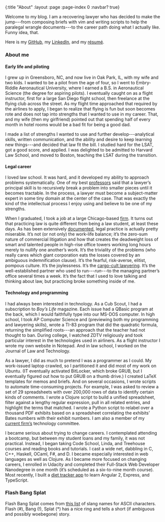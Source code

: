 {:title "About"
 :layout :page
 :page-index 0
 :navbar? true}

Welcome to my blog. I am a recovering lawyer who has decided to make the
jump---from composing briefs with vim and writing scripts to help the paralegal
wrangle documents---to the career path doing what I actually like. Funny idea,
that.

Here is my [GitHub](https://github.com/Ethan826), my
[LinkedIn](https://www.linkedin.com/in/ethan-kent-56b14010), and my
[résumé](https://flashbangsplat.com/resume).

### About me

#### Early life and piloting

I grew up in Greensboro, NC, and now live in Oak Park, IL, with my wife and two
kids. I wanted to be a pilot from the age of four, so I went to Embry-Riddle
Aeronautical University, where I earned a B.S. in Aeronautical Science (the
degree for aspiring pilots). I eventually caught on as a flight instructor,
first for a large San Diego flight school, then freelance at the flying club
across the street. As my flight time approached that required by the airlines to
apply, I began to realize that flying is fun but soon becomes rote and does not
tap into strengths that I wanted to use in my career. That, and my wife (then my
girlfriend) pointed out that spending half of every month in hotel rooms would
be a bad fit for being a good dad.

I made a list of strengths I wanted to use and further develop---analytical
skills, written communication, and the ability and desire to keep learning new
things---and decided that law fit the bill. I studied hard for the LSAT, got a
good score, and applied. I was delighted to be admitted to Harvard Law School,
and moved to Boston, teaching the LSAT during the transition.

#### Legal career

I loved law school. It was hard, and it developed my ability to approach
problems systematically. One of my best [professors](https://its.law.nyu.edu/facultyprofiles/index.cfm?fuseaction=profile.overview&personid=23845)
said that a lawyer’s principal skill is to recursively break a problem into
smaller pieces until it becomes tractable. In the process, a lawyer must become
a subject-matter expert in some tiny domain at the center of the case. That was
exactly the kind of the intellectual process I enjoy using and believe to be
one of my strengths.

When I graduated, I took a job at a large Chicago-based
[firm](https://jenner.com/). It turns out that practicing law is quite different
from being a law student, at least these days. As has been extensively
[documented](http://www.theatlantic.com/business/archive/2014/07/the-only-job-with-an-industry-devoted-to-helping-people-quit/375199/),
legal practice is actually pretty miserable. It’s not (or not only) the
work-life balance; it’s the zero-sum nature of commercial litigation and how
that creates the deadweight loss of smart and talented people in high-rise
office towers working long hours merely to nullify one another’s work. It’s the
triviality of the problems (who really cares which giant corporation eats the
losses covered by an ambiguous indemnification clause). It’s the fearful,
risk-averse, elitist, pompous culture. It’s the joylessness. It’s the
[cargo-cult lawyering](https://twitter.com/mbutterick/status/105336038343450624).
It’s the well-established partner who used to run---*run*---to the managing
partner’s office several times a week. It’s the fact that I used to love
talking and thinking about law, but practicing broke something inside of me.

#### Technology and programming

I had always been interested in technology. As a Cub Scout, I had a subscription
to *Boy’s Life* magazine. Each issue had a QBasic program at the back,
which I would faithfully type into our MS-DOS computer. In high school, I took
AP Computer Science and (previewing both my programming and lawyering skills),
wrote a TI-83 program that did the quadratic formula, returning the simplified
roots---an approach that the teacher had not thought to ban. During college,
I watched ZDTV religiously and took particular interest in the technologies
used in airliners. As a flight instructor I wrote my own website in Notepad.
And in law school, I worked on the Journal of Law and Technology.

As a lawyer, I did as much to pretend I was a programmer as I could. My
work-issued laptop crawled, so I partitioned it and did most of my work on
Ubuntu. (IT eventually activated BitLocker, which broke GRUB, but I eventually
figured out how to put GRUB on a thumb drive.) I created LaTeX templates for
memos and briefs. And on several occasions, I wrote scripts to automate
time-consuming projects. For example, I was asked to review a set of 29
spreadsheets with over 200,000 rows of data to identify certain kinds of
comments. I wrote a Clojure script to build a unified spreadsheet, filter
against a lengthy regular expression, pull in all related entries, and highlight
the terms that matched. I wrote a Python script to relabel over a thousand
PDF exhibits based on a spreadsheet correlating the exhibits’ Bates numbers
with their exhibit numbers. I am also a member of my [current firm’s](http://www.kelleydrye.com)
technology committee.

I became serious about trying to change careers. I contemplated attending a
bootcamp, but between my student loans and my family, it was not practical.
Instead, I began taking Code School, Linda, and Treehouse courses and reading
books and tutorials. I cast a wide net, dabbling in C, C++, Haskell, OCaml, F#,
and D. I became especially interested in web languages as well as Clojure. As
I became more focused on changing careers, I enrolled in Udacity and completed
their Full-Stack Web Developer Nanodegree in one month (it’s scheduled as a
six-to-nine month course). Most recently, I built a [diet tracker app](https://flashbangsplat.com/diet-tracker)
to learn Angular 2, Express, and TypeScript.

### Flash Bang Splat

Flash Bang Splat comes from [this list](http://blog.codinghorror.com/ascii-pronunciation-rules-for-programmers/)
of slang names for ASCII characters. Flash (#), Bang (!), Splat (\*) has a nice
ring and tells a short (if ambiguous and possibly woebegone) story.
